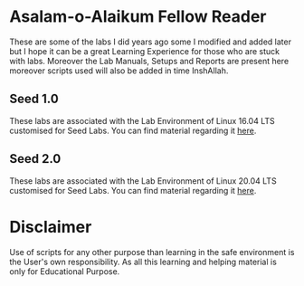 # Asalam-o-Alaikum Fellow Reader
These are some of the labs I did years ago some I modified and added later but I hope it can be a great Learning Experience for those who are stuck with labs.
Moreover the Lab Manuals, Setups and Reports are present here moreover scripts used will also be added in time InshAllah.

## Seed 1.0
These labs are associated with the Lab Environment of Linux 16.04 LTS customised for Seed Labs. You can find material regarding it [here](https://github.com/cyberseef/SEED-LABS/tree/03627ebdcf13f4328b15d6e12b1a7e3c1468f871/SEED%201.0).

## Seed 2.0
These labs are associated with the Lab Environment of Linux 20.04 LTS customised for Seed Labs. You can find material regarding it [here](https://github.com/cyberseef/SEED-LABS/tree/03627ebdcf13f4328b15d6e12b1a7e3c1468f871/SEED%202.0).

# Disclaimer
Use of scripts for any other purpose than learning in the safe environment is the User's own responsibility. As all this learning and helping material is only for Educational Purpose.
